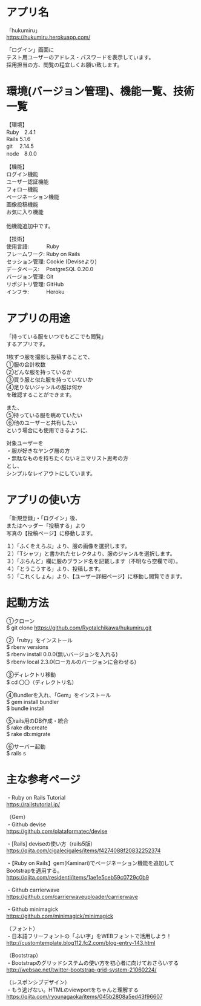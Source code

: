 # アプリ名

「hukumiru」<br />
https://hukumiru.herokuapp.com/<br />

「ログイン」画面に<br />
テスト用ユーザーのアドレス・パスワードを表示しています。<br />
採用担当の方、閲覧の程宜しくお願い致します。<br />

# 環境(バージョン管理)、機能一覧、技術一覧

【環境】<br />
Ruby　2.4.1<br />
Rails 5.1.6<br />
git　 2.14.5<br />
node　8.0.0<br />

【機能】<br />
ログイン機能<br />
ユーザー認証機能<br />
フォロー機能<br />
ページネーション機能<br />
画像投稿機能<br />
お気に入り機能<br />
<br />
他機能追加中です。<br />

【技術】<br />
使用言語:　　　 Ruby<br />
フレームワーク: Ruby on Rails<br />
セッション管理: Cookie (Deviseより)<br />
データベース:　 PostgreSQL 0.20.0<br />
バージョン管理: Git<br />
リポジトリ管理: GitHub<br />
インフラ:　　　 Heroku<br />

# アプリの用途

「持っている服をいつでもどこでも閲覧」<br />
するアプリです。<br />

1枚ずつ服を撮影し投稿することで、<br />
①服の合計枚数<br />
②どんな服を持っているか<br />
③買う服と似た服を持っていないか<br />
④足りないジャンルの服は何か<br />
を確認することができます。<br />

また、<br />
⑤持っている服を眺めていたい<br />
⑥他のユーザーと共有したい<br />
という場合にも使用できるように、<br />

対象ユーザーを<br />
・服が好きなヤング層の方<br />
・無駄なものを持ちたくないミニマリスト思考の方<br />
とし、<br />
シンプルなレイアウトにしています。<br />

# アプリの使い方

「新規登録」・「ログイン」後、<br />
またはヘッダー「投稿する」より<br />
写真の【投稿ページ】に移動します。<br />

１）「ふくをえらぶ」より、服の画像を選択します。<br />
２）「Tシャツ」と書かれたセレクタより、服のジャンルを選択します。<br />
３）「ぶらんど」欄に服のブランド名を記載します（不明なら空欄で可）。<br />
４）「とうこうする」より、投稿します。<br />
５）「これくしょん」より、【ユーザー詳細ページ】に移動し閲覧できます。<br />

# 起動方法

①クローン<br />
$ git clone https://github.com/RyotaIchikawa/hukumiru.git<br />

②「ruby」をインストール<br />
$ rbenv versions<br />
$ rbenv install 0.0.0(無いバージョンを入れる)<br />
$ rbenv local 2.3.0(ローカルのバージョンに合わせる)<br />

③ディレクトリ移動<br />
$ cd 〇〇（ディレクトリ名）<br />

④Bundlerを入れ、「Gem」をインストール<br />
$ gem install bundler<br />
$ bundle install<br />

⑤rails用のDB作成・統合<br />
$ rake db:create<br />
$ rake db:migrate<br />

⑥サーバー起動<br />
$ rails s<br />

# 主な参考ページ

・Ruby on Rails Tutorial<br />
https://railstutorial.jp/<br />


（Gem）<br />
・Github devise<br />
https://github.com/plataformatec/devise<br />

・[Rails] deviseの使い方（rails5版）<br />
https://qiita.com/cigalecigales/items/f4274088f20832252374<br />

・【Ruby on Rails】gem(Kaminari)でページネーション機能を追加して<br />
  Bootstrapを適用する。<br />
https://qiita.com/residenti/items/1ae1e5ceb59c0729c0b9<br />

・Github carrierwave<br />
https://github.com/carrierwaveuploader/carrierwave<br />

・Github minimagick<br />
https://github.com/minimagick/minimagick<br />


（フォント）<br />
・日本語フリーフォントの「ふい字」をWEBフォントで活用しよう！<br />
http://customtemplate.blog112.fc2.com/blog-entry-143.html<br />


（Bootstrap）<br />
・Bootstrapのグリッドシステムの使い方を初心者に向けておさらいする<br />
http://websae.net/twitter-bootstrap-grid-system-21060224/<br />


（レスポンシブデザイン）<br />
・もう逃げない。HTMLのviewportをちゃんと理解する<br />
https://qiita.com/ryounagaoka/items/045b2808a5ed43f96607